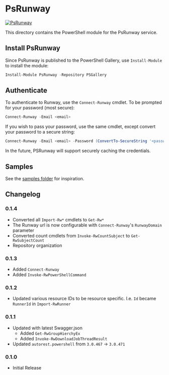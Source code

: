# PsRunway

[![PsRunway](https://img.shields.io/powershellgallery/v/PsRunway.svg?style=flat-square&label=PsRunway "PsRunway")](https://www.powershellgallery.com/packages/PsRunway/)

This directory contains the PowerShell module for the PsRunway service.

## Install PsRunway

Since PsRunway is published to the PowerShell Gallery, use `Install-Module` to install the module:

```powershell
Install-Module PsRunway -Repository PSGallery
```

## Authenticate

To authenticate to Runway, use the `Connect-Runway` cmdlet. To be prompted for your password (most secure):

```powershell
Connect-Runway -Email <email>
```

If you wish to pass your password, use the same cmdlet, except convert your password to a secure string:

```powershell
Connect-Runway -Email <email> -Password (ConvertTo-SecureString '<password>' -AsPlainText -Force)
```

In the future, PSRunway will support securely caching the credentials.

## Samples

See the [samples folder](./samples) for inspiration.

## Changelog

### 0.1.4

- Converted all `Import-Rw*` cmdlets to `Get-Rw*`
- The Runway url is now configurable with `Connect-Runway`'s `RunwayDomain` parameter
- Converted count cmdlets from `Invoke-RwCountSubject` to `Get-RwSubjectCount`
- Repository organization

### 0.1.3

- Added `Connect-Runway`
- Added `Invoke-RwPowerShellCommand`

### 0.1.2

- Updated various resource IDs to be resource specific. I.e. `Id` became `RunnerId` in `Import-RwRunner`

### 0.1.1

- Updated with latest Swagger.json
  - Added `Get-RwGroupHierchyEx`
  - Added `Invoke-RwDownloadJobThreadResult`
- Updated `autorest.powershell` from `3.0.467` -> `3.0.471`

### 0.1.0

- Initial Release